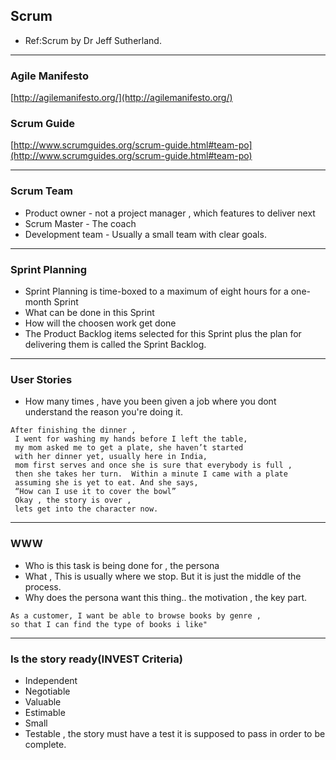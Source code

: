## Scrum

- Ref:Scrum by Dr Jeff Sutherland.

---

### Agile Manifesto

[http://agilemanifesto.org/](http://agilemanifesto.org/)

### Scrum Guide
[http://www.scrumguides.org/scrum-guide.html#team-po](http://www.scrumguides.org/scrum-guide.html#team-po)


---

### Scrum Team

* Product owner - not a project manager , which features to deliver next
* Scrum Master - The coach
* Development team - Usually a small team with clear goals.

---

### Sprint Planning

* Sprint Planning is time-boxed to a maximum of eight hours for a one-month Sprint
* What can be done in this Sprint
* How will the choosen work get done
* The Product Backlog items selected for this Sprint plus 
  the plan for delivering them is called the Sprint Backlog.

---

### User Stories

- How many times , have you been given a job where you dont understand the reason you're doing it.

```
After finishing the dinner ,
 I went for washing my hands before I left the table,
 my mom asked me to get a plate, she haven’t started 
 with her dinner yet, usually here in India, 
 mom first serves and once she is sure that everybody is full ,
 then she takes her turn.  Within a minute I came with a plate 
 assuming she is yet to eat. And she says, 
 “How can I use it to cover the bowl” 
 Okay , the story is over , 
 lets get into the character now.
```

---

### WWW

- Who is this task is being done for , the persona
- What , This is usually where we stop.
But it is just the middle of the process.
- Why does the persona want this thing.. the motivation , the key part.

```
As a customer, I want be able to browse books by genre ,
so that I can find the type of books i like"
```

---

### Is the story ready(INVEST Criteria)

- Independent
- Negotiable
- Valuable
- Estimable
- Small 
- Testable , the story must have a test it is supposed to pass in order to be complete.